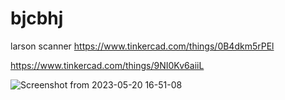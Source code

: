 # bjcbhj

larson scanner
https://www.tinkercad.com/things/0B4dkm5rPEl


https://www.tinkercad.com/things/9NI0Kv6aiiL


![Screenshot from 2023-05-20 16-51-08](https://github.com/Ag23422/bjcbhj/assets/132214775/aa6f76b1-6a19-4756-9c57-97f25adf765f)

